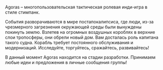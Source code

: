 Agoras – многопользовательская тактическая ролевая инди-игра в стиле стимпанк.

События разворачиваются в мире постапокалипсиса, где люди, из-за чрезмерного загрезнения окружающей среды были вынуждены покинуть землю. Взлетев на огромных воздушных короблях в верхние слои тропосферы, они обрели новый дом.
Вам досталась роль капитана такого судна. Корабль требует постоянного обслуживания и модернизаций. Исследуйте, торгуйтесь, сражайтесь, развивайтесь!

В данный момент Agoras находится на стадии разработки.
Принимаем любые идеи и предложения в личные сообщения группы!
